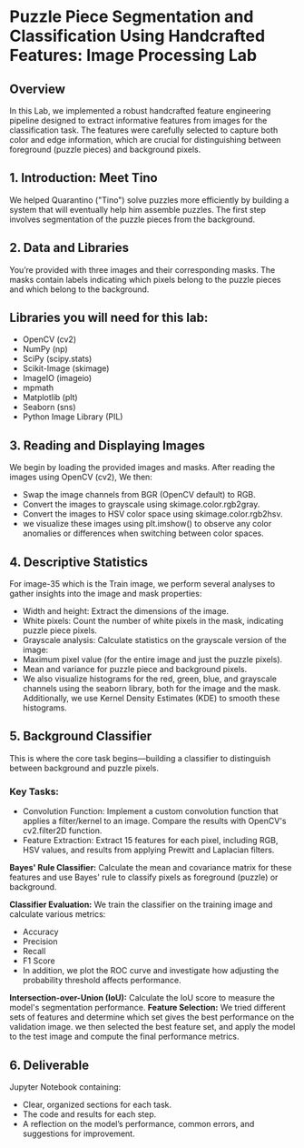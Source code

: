 # Puzzle Piece Segmentation and Classification Using Handcrafted Features: Image Processing Lab

## Overview
In this Lab, we implemented a robust handcrafted feature engineering pipeline designed to extract informative features from images for the classification task. The features were carefully selected to capture both color and edge information, which are crucial for distinguishing between foreground (puzzle pieces) and background pixels.

## 1. Introduction: Meet Tino
We helped Quarantino ("Tino") solve puzzles more efficiently by building a system that will eventually help him assemble puzzles. The first step involves segmentation of the puzzle pieces from the background.

## 2. Data and Libraries
You’re provided with three images and their corresponding masks. The masks contain labels indicating which pixels belong to the puzzle pieces and which belong to the background.

## Libraries you will need for this lab:
- OpenCV (cv2)
- NumPy (np)
- SciPy (scipy.stats)
- Scikit-Image (skimage)
- ImageIO (imageio)
- mpmath
- Matplotlib (plt)
- Seaborn (sns)
- Python Image Library (PIL)

## 3. Reading and Displaying Images
We begin by loading the provided images and masks. After reading the images using OpenCV (cv2), We then:

- Swap the image channels from BGR (OpenCV default) to RGB.
- Convert the images to grayscale using skimage.color.rgb2gray.
- Convert the images to HSV color space using skimage.color.rgb2hsv.
- we visualize these images using plt.imshow() to observe any color anomalies or differences when switching between color spaces.

## 4. Descriptive Statistics
For image-35 which is the Train image, we perform several analyses to gather insights into the image and mask properties:

- Width and height: Extract the dimensions of the image.
- White pixels: Count the number of white pixels in the mask, indicating puzzle piece pixels.
- Grayscale analysis: Calculate statistics on the grayscale version of the image:
- Maximum pixel value (for the entire image and just the puzzle pixels).
- Mean and variance for puzzle piece and background pixels.
- We also visualize histograms for the red, green, blue, and grayscale channels using the seaborn library, both for the image and the mask. Additionally, we use Kernel Density Estimates (KDE) to smooth these histograms.

## 5. Background Classifier
This is where the core task begins—building a classifier to distinguish between background and puzzle pixels.

### Key Tasks:
- Convolution Function: Implement a custom convolution function that applies a filter/kernel to an image. Compare the results with OpenCV's cv2.filter2D function.
- Feature Extraction: Extract 15 features for each pixel, including RGB, HSV values, and results from applying Prewitt and Laplacian filters.

**Bayes' Rule Classifier:** Calculate the mean and covariance matrix for these features and use Bayes' rule to classify pixels as foreground (puzzle) or background.

**Classifier Evaluation:**
We train the classifier on the training image and calculate various metrics:

- Accuracy
- Precision
- Recall
- F1 Score
- In addition, we plot the ROC curve and investigate how adjusting the probability threshold affects performance.

**Intersection-over-Union (IoU):** Calculate the IoU score to measure the model's segmentation performance.
**Feature Selection:** We tried different sets of features and determine which set gives the best performance on the validation image. we then selected the best feature set, and apply the model to the test image and compute the final performance metrics.


## 6. Deliverable
Jupyter Notebook containing:

- Clear, organized sections for each task.
- The code and results for each step.
- A reflection on the model’s performance, common errors, and suggestions for improvement.
